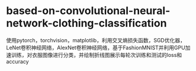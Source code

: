 # based-on-convolutional-neural-network-clothing-classification
使用pytorch，torchvision，matplotlib，利用交叉熵损失函数，SGD优化器，LeNet卷积神经网络，AlexNet卷积神经网络，基于FashionMNIST并利用GPU加速训练，对衣服图像进行分类，并绘制折线图展示每轮次训练和测试的loss和accuracy
